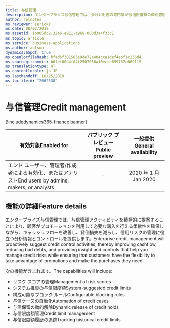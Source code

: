 ```yaml
---
title: 与信管理
description: エンタープライズ与信管理では、会計と財務の専門家が与信限度額の個別管理、プロセスの自動化、またはその両方を行えるコントロールが追加されます。
author: relnotes
ms.reviewer: sericks
ms.date: 08/02/2019
ms.assetid: 1b005dd2-32a6-e911-a968-000d3a4f33c1
ms.topic: article
ms.service: business-applications
ms.author: aolson
dynamics365pdf: true
ms.openlocfilehash: bfad6f301505e9de72e404cca1def4ebf1c236d4
ms.sourcegitcommit: b0fef00d4f04f2507056a10ecce699767c669119
ms.translationtype: HT
ms.contentlocale: ja-JP
ms.lasthandoff: 10/25/2019
ms.locfileid: "2662538"
---
```

# <a name="credit-management"></a><span data-ttu-id="4c4d6-103">与信管理</span><span class="sxs-lookup"><span data-stu-id="4c4d6-103">Credit management</span></span>
[!include[dynamics365-finance banner](../includes/dynamics365-finance.md)]

| <span data-ttu-id="4c4d6-104">有効対象</span><span class="sxs-lookup"><span data-stu-id="4c4d6-104">Enabled for</span></span>    |  <span data-ttu-id="4c4d6-105">パブリック プレビュー</span><span class="sxs-lookup"><span data-stu-id="4c4d6-105">Public preview</span></span> | <span data-ttu-id="4c4d6-106">一般提供</span><span class="sxs-lookup"><span data-stu-id="4c4d6-106">General availability</span></span> | 
| ---------- | :----------: |:----------: |
|<span data-ttu-id="4c4d6-107">エンド ユーザー、管理者/作成者による有効化、またはアナリスト</span><span class="sxs-lookup"><span data-stu-id="4c4d6-107">End users by admins, makers, or analysts</span></span>|-| <span data-ttu-id="4c4d6-108">2020 年 1 月</span><span class="sxs-lookup"><span data-stu-id="4c4d6-108">Jan 2020</span></span>|






## <a name="feature-details"></a><span data-ttu-id="4c4d6-109">機能の詳細</span><span class="sxs-lookup"><span data-stu-id="4c4d6-109">Feature details</span></span>
<!--feature detail start -->
<span data-ttu-id="4c4d6-110">エンタープライズ与信管理では、与信管理アクティビティを積極的に提案することにより、顧客がプロモーションを利用して必要な購入を行える柔軟性を確保しながら、キャッシュフローを改善し、貸倒損失を減らし、信用リスクの管理に役立つ分析情報とコントロールを提供します。</span><span class="sxs-lookup"><span data-stu-id="4c4d6-110">Enterprise credit management will proactively suggest credit control activities, thereby improving cashflow, reducing bad debts, and providing insight and controls that help you manage credit risks while ensuring that customers have the flexibility to take advantage of promotions and make the purchases they need.</span></span>

<span data-ttu-id="4c4d6-111">次の機能が含まれます。</span><span class="sxs-lookup"><span data-stu-id="4c4d6-111">The capabilities will include:</span></span>
- <span data-ttu-id="4c4d6-112">リスク スコアの管理</span><span class="sxs-lookup"><span data-stu-id="4c4d6-112">Management of risk scores</span></span>
- <span data-ttu-id="4c4d6-113">システム推奨の与信限度額</span><span class="sxs-lookup"><span data-stu-id="4c4d6-113">System-suggested credit limits</span></span>
- <span data-ttu-id="4c4d6-114">構成可能なブロック ルール</span><span class="sxs-lookup"><span data-stu-id="4c4d6-114">Configurable blocking rules</span></span>
- <span data-ttu-id="4c4d6-115">与信ケースの自動化</span><span class="sxs-lookup"><span data-stu-id="4c4d6-115">Automation of credit cases</span></span>
- <span data-ttu-id="4c4d6-116">与信保留の動的解除</span><span class="sxs-lookup"><span data-stu-id="4c4d6-116">Dynamic release of credit holds</span></span>
- <span data-ttu-id="4c4d6-117">与信限度額管理</span><span class="sxs-lookup"><span data-stu-id="4c4d6-117">Credit limit management</span></span>
- <span data-ttu-id="4c4d6-118">与信限度額履歴の追跡</span><span class="sxs-lookup"><span data-stu-id="4c4d6-118">Tracking historical credit limits</span></span>
<!--feature detail end -->









